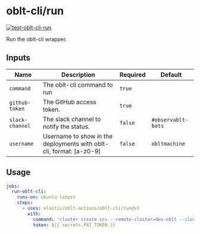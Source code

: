 # <!--name-->oblt-cli/run<!--/name-->

[![test-oblt-cli-run](https://github.com/elastic/oblt-actions/actions/workflows/test-oblt-cli-run.yml/badge.svg?branch=main)](https://github.com/elastic/oblt-actions/actions/workflows/test-oblt-cli-run.yml)

<!--description-->
Run the oblt-cli wrapper.
<!--/description-->

## Inputs
<!--inputs-->
| Name            | Description                                                         | Required | Default            |
|-----------------|---------------------------------------------------------------------|----------|--------------------|
| `command`       | The oblt-cli command to run                                         | `true`   | ` `                |
| `github-token`  | The GitHub access token.                                            | `true`   | ` `                |
| `slack-channel` | The slack channel to notify the status.                             | `false`  | `#observablt-bots` |
| `username`      | Username to show in the deployments with oblt-cli, format: [a-z0-9] | `false`  | `obltmachine`      |
<!--/inputs-->

## Usage
<!--usage action="elastic/oblt-actions/**" version="env:VERSION"-->
```yaml
jobs:
  run-oblt-cli:
    runs-on: ubuntu-latest
    steps:
      - uses: elastic/oblt-actions/oblt-cli/run@v1
        with:
          command: 'cluster create ccs --remote-cluster=dev-oblt --cluster-name-prefix mycustomcluster'
          token: ${{ secrets.PAT_TOKEN }}
```
<!--/usage-->
